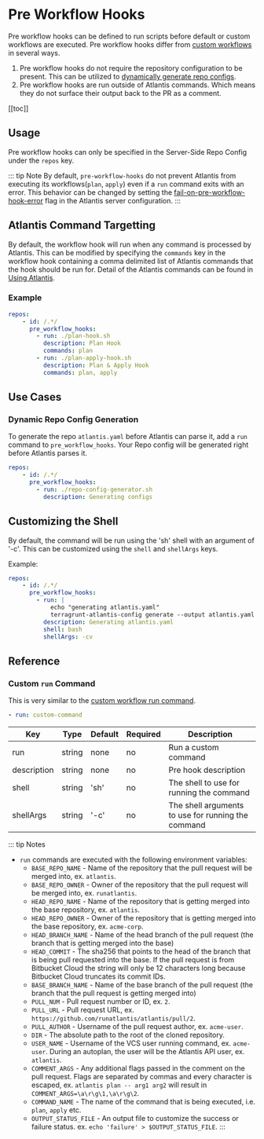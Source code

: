 # Pre Workflow Hooks

Pre workflow hooks can be defined to run scripts before default or custom
workflows are executed. Pre workflow hooks differ from [custom
workflows](custom-workflows.md#custom-run-command) in several ways.

1. Pre workflow hooks do not require the repository configuration to be
   present. This can be utilized to [dynamically generate repo configs](pre-workflow-hooks.md#dynamic-repo-config-generation).
2. Pre workflow hooks are run outside of Atlantis commands. Which means
   they do not surface their output back to the PR as a comment.

[[toc]]

## Usage

Pre workflow hooks can only be specified in the Server-Side Repo Config under the
`repos` key.

::: tip Note
By default, `pre-workflow-hooks` do not prevent Atlantis from executing its
workflows(`plan`, `apply`) even if a `run` command exits with an error. This
behavior can be changed by setting the [fail-on-pre-workflow-hook-error](server-configuration.md#fail-on-pre-workflow-hook-error)
flag in the Atlantis server configuration.
::: 

## Atlantis Command Targetting

By default, the workflow hook will run when any command is processed by Atlantis.
This can be modified by specifying the `commands` key in the workflow hook containing a comma delimited list
of Atlantis commands that the hook should be run for. Detail of the Atlantis commands
can be found in [Using Atlantis](using-atlantis.md).

### Example

```yaml
repos:
    - id: /.*/
      pre_workflow_hooks:
        - run: ./plan-hook.sh
          description: Plan Hook
          commands: plan
        - run: ./plan-apply-hook.sh
          description: Plan & Apply Hook
          commands: plan, apply
```

## Use Cases

### Dynamic Repo Config Generation

To generate the repo `atlantis.yaml` before Atlantis can parse it,
add a `run` command to `pre_workflow_hooks`. Your Repo config will be generated
right before Atlantis parses it.

```yaml
repos:
    - id: /.*/
      pre_workflow_hooks:
        - run: ./repo-config-generator.sh
          description: Generating configs
```

## Customizing the Shell

By default, the command will be run using the 'sh' shell with an argument of '-c'. This
can be customized using the `shell` and `shellArgs` keys.

Example:

```yaml
repos:
    - id: /.*/
      pre_workflow_hooks:
        - run: |
            echo "generating atlantis.yaml"
            terragrunt-atlantis-config generate --output atlantis.yaml --autoplan --parallel
          description: Generating atlantis.yaml
          shell: bash
          shellArgs: -cv
```

## Reference

### Custom `run` Command

This is very similar to the [custom workflow run
command](custom-workflows.md#custom-run-command).

```yaml
- run: custom-command
```

| Key         | Type   | Default | Required | Description          |
| ----------- | ------ | ------- | -------- | -------------------- |
| run         | string | none    | no       | Run a custom command |
| description | string | none    | no       | Pre hook description |
| shell       | string | 'sh'    | no       | The shell to use for running the command |
| shellArgs   | string | '-c'    | no       | The shell arguments to use for running the command |

::: tip Notes
* `run` commands are executed with the following environment variables:
  * `BASE_REPO_NAME` - Name of the repository that the pull request will be merged into, ex. `atlantis`.
  * `BASE_REPO_OWNER` - Owner of the repository that the pull request will be merged into, ex. `runatlantis`.
  * `HEAD_REPO_NAME` - Name of the repository that is getting merged into the base repository, ex. `atlantis`.
  * `HEAD_REPO_OWNER` - Owner of the repository that is getting merged into the base repository, ex. `acme-corp`.
  * `HEAD_BRANCH_NAME` - Name of the head branch of the pull request (the branch that is getting merged into the base)
  * `HEAD_COMMIT` - The sha256 that points to the head of the branch that is being pull requested into the base. If the pull request is from Bitbucket Cloud the string will only be 12 characters long because Bitbucket Cloud truncates its commit IDs.
  * `BASE_BRANCH_NAME` - Name of the base branch of the pull request (the branch that the pull request is getting merged into)
  * `PULL_NUM` - Pull request number or ID, ex. `2`.
  * `PULL_URL` - Pull request URL, ex. `https://github.com/runatlantis/atlantis/pull/2`.
  * `PULL_AUTHOR` - Username of the pull request author, ex. `acme-user`.
  * `DIR` - The absolute path to the root of the cloned repository. 
  * `USER_NAME` - Username of the VCS user running command, ex. `acme-user`. During an autoplan, the user will be the Atlantis API user, ex. `atlantis`.
  * `COMMENT_ARGS` - Any additional flags passed in the comment on the pull request. Flags are separated by commas and
      every character is escaped, ex. `atlantis plan -- arg1 arg2` will result in `COMMENT_ARGS=\a\r\g\1,\a\r\g\2`.
  * `COMMAND_NAME` - The name of the command that is being executed, i.e. `plan`, `apply` etc.
  * `OUTPUT_STATUS_FILE` - An output file to customize the success or failure status. ex. `echo 'failure' > $OUTPUT_STATUS_FILE`.
:::
